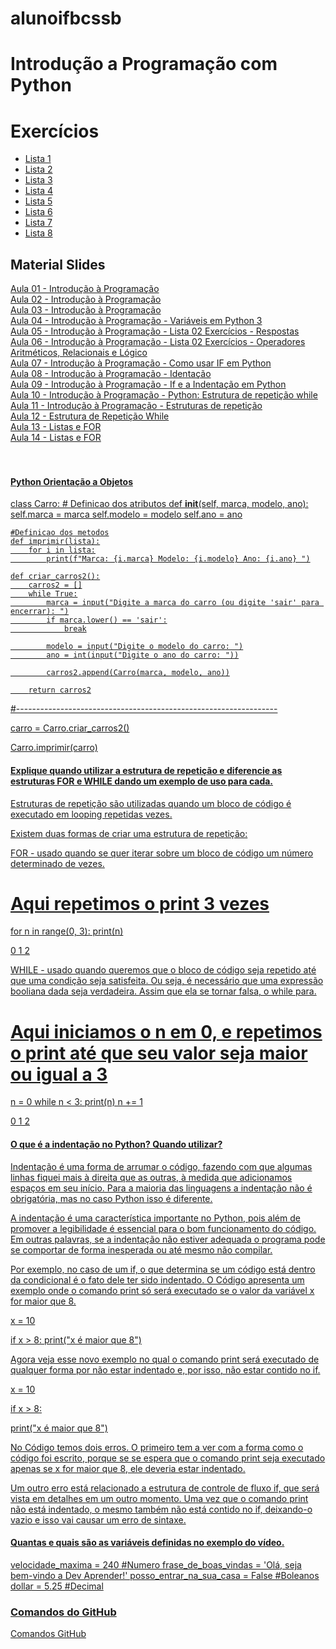 # alunoifbcssb

# Introdução a Programação com Python

# Exercícios
* <a href="">Lista 1</a>
* <a href="">Lista 2</a>
* <a href="">Lista 3</a>
* <a href="">Lista 4</a>
* <a href="">Lista 5</a>
* <a href="">Lista 6</a>
* <a href="">Lista 7</a>
* <a href="">Lista 8</a>

## Material Slides
<a href="https://drive.google.com/file/d/1yXhQkOMpoEIzLoC22RkC1kEewgTs8JIw/view?hl=pt-BR">Aula 01 - Introdução à Programação<br>
<a href="https://drive.google.com/file/d/1AnKJsquc_zhZS2M4_tmo1QZeq5L_uGBb/view?hl=pt-BR">Aula 02 - Introdução à Programação<br>
<a href="https://drive.google.com/file/d/1YEfQ_P9RMUOAoYHcYt2XgVG62gs6Be4e/view?hl=pt-BR">Aula 03 - Introdução à Programação<br>
<a href="https://www.youtube.com/watch?v=ii4tVqL49wY">Aula 04 - Introdução à Programação - Variáveis em Python 3<br>
<a href="https://drive.google.com/file/d/1Dp1fuueKJQHKrW8MoTnX_CNzZwVMdpqr/view?hl=pt-BR">Aula 05 - Introdução à Programação - Lista 02 Exercícios - Respostas<br>
<a href="https://drive.google.com/file/d/13_jVhzIVFJs4CQ9AE71J1EnHFXZntIOv/view?hl=pt-BR">Aula 06 - Introdução à Programação - Lista 02 Exercícios - Operadores Aritméticos, Relacionais e Lógico<br>
<a href="https://www.youtube.com/watch?v=w6M7eWFWZcc">Aula 07 - Introdução à Programação - Como usar IF em Python<br>
<a href="https://www.youtube.com/watch?v=EbrIvzu32Bg">Aula 08 - Introdução à Programação - Identação<br>
<a href="https://www.youtube.com/watch?v=Pi3cHCFWb60">Aula 09 - Introdução à Programação - If e a Indentação em Python<br>
<a href="https://www.devmedia.com.br/python-estrutura-de-repeticao-while/38546?authuser=0&hl=pt-BR">Aula 10 - Introdução à Programação - Python: Estrutura de repetição while<br>
<a href="http://curso.grupysanca.com.br/pt/latest/repeticao.html?authuser=0&hl=pt-BR">Aula 11 - Introdução à Programação - Estruturas de repetição<br>
<a href="https://drive.google.com/file/d/1s9GicWTV4DrhkmdJIqDEymsePkrd-nsv/view?hl=pt-BR">Aula 12 - Estrutura de Repetição While<br>
<a href="https://www.loom.com/share/637e520dfd5b46348796da05caf822b3?authuser=0&hl=pt-BR">Aula 13 - Listas e FOR<br>
<a href="https://www.loom.com/share/6b0078621b4a4846a4aaed6a341e9439?authuser=0&hl=pt-BR">Aula 14 - Listas e FOR<br>
<a href="https://www.youtube.com/watch?v=ezfr9d7wd_k"><br>
<a href="https://www.youtube.com/watch?v=etjJ_4Eqrk8"><br>

#### Python Orientação a Objetos
class Carro:
    # Definicao dos atributos
    def __init__(self, marca, modelo, ano):
        self.marca = marca
        self.modelo = modelo
        self.ano = ano
   
    #Definicao dos metodos
    def imprimir(lista):
        for i in lista:
            print(f"Marca: {i.marca} Modelo: {i.modelo} Ano: {i.ano} ")
   
    def criar_carros2():
        carros2 = []
        while True:
            marca = input("Digite a marca do carro (ou digite 'sair' para encerrar): ")
            if marca.lower() == 'sair':
                break
   
            modelo = input("Digite o modelo do carro: ")
            ano = int(input("Digite o ano do carro: "))
   
            carros2.append(Carro(marca, modelo, ano))
   
        return carros2
       
   
#-----------------------------------------------------------------

carro = Carro.criar_carros2()

Carro.imprimir(carro)

#### Explique quando utilizar a estrutura de repetição e diferencie as estruturas FOR e WHILE dando um exemplo de uso para cada.
Estruturas de repetição são utilizadas quando um bloco de código é executado em looping repetidas vezes.

Existem duas formas de criar uma estrutura de repetição:

FOR - usado quando se quer iterar sobre um bloco de código um número determinado de vezes.

# Aqui repetimos o print 3 vezes
for n in range(0, 3):
    print(n)

0
1
2

WHILE - usado quando queremos que o bloco de código seja repetido até que uma condição seja satisfeita. Ou seja, é necessário que uma expressão booliana dada seja verdadeira. Assim que ela se tornar falsa, o while para.

# Aqui iniciamos o n em 0, e repetimos o print até que seu valor seja maior ou igual a 3
n = 0
while n < 3:
    print(n)
    n += 1

0
1
2


#### O que é a indentação no Python? Quando utilizar?
Indentação é uma forma de arrumar o código, fazendo com que algumas linhas fiquei mais à direita que as outras, à medida que adicionamos espaços em seu início. Para a maioria das linguagens a indentação não é obrigatória, mas no caso Python isso é diferente.

A indentação é uma característica importante no Python, pois além de promover a legibilidade é essencial para o bom funcionamento do código. Em outras palavras, se a indentação não estiver adequada o programa pode se comportar de forma inesperada ou até mesmo não compilar.

Por exemplo, no caso de um if, o que determina se um código está dentro da condicional é o fato dele ter sido indentado. O Código apresenta um exemplo onde o comando print só será executado se o valor da variável x for maior que 8.

x = 10

if x > 8:
   print("x é maior que 8")

Agora veja esse novo exemplo no qual o comando print será executado de qualquer forma por não estar indentado e, por isso, não estar contido no if.

x = 10

if x > 8:

print("x é maior que 8")

No Código temos dois erros. O primeiro tem a ver com a forma como o código foi escrito, porque se se espera que o comando print seja executado apenas se x for maior que 8, ele deveria estar indentado.

Um outro erro está relacionado a estrutura de controle de fluxo if, que será vista em detalhes em um outro momento. Uma vez que o comando print não está indentado, o mesmo também não está contido no if, deixando-o vazio e isso vai causar um erro de sintaxe.

#### Quantas e quais são as variáveis definidas no exemplo do vídeo.
velocidade_maxima = 240 #Numero
frase_de_boas_vindas = 'Olá, seja bem-vindo a Dev Aprender!'
posso_entrar_na_sua_casa = False #Boleanos
dollar = 5.25 #Decimal

### Comandos do GitHub
<a href="https://github.com/sisedusiqueira/alunoifbcssb/blob/main/github-git-cheat-sheet.pdf">Comandos GitHub</a>
